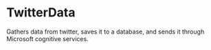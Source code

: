 # TwitterData
Gathers data from twitter, saves it to a database, and sends it through Microsoft cognitive services.
